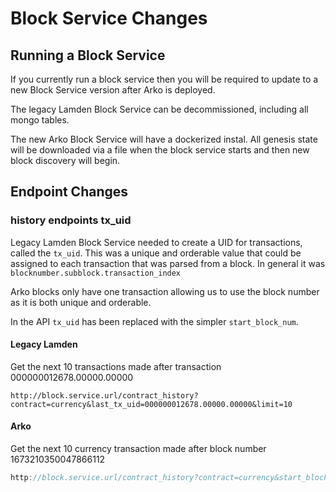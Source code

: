 # Block Service Changes

## Running a Block Service
If you currently run a block service then you will be required to update to a new Block Service version after Arko is deployed.

The legacy Lamden Block Service can be decommissioned, including all mongo tables.

The new Arko Block Service will have a dockerized instal. All genesis state will be downloaded via a file when the block service starts and then new block discovery will begin.


## Endpoint Changes

### history endpoints tx_uid
Legacy Lamden Block Service needed to create a UID for transactions, called the `tx_uid`. This was a unique and orderable value that could be assigned to each transaction that was parsed from a block. In general it was `blocknumber.subblock.transaction_index`

Arko blocks only have one transaction allowing us to use the block number as it is both unique and orderable. 

In the API `tx_uid` has been replaced with the simpler `start_block_num`.

#### Legacy Lamden
Get the next 10 transactions made after transaction 000000012678.00000.00000

```
http://block.service.url/contract_history?contract=currency&last_tx_uid=000000012678.00000.00000&limit=10

```

#### Arko
Get the next 10 currency transaction made after block number 1673210350047866112

```javascript
http://block.service.url/contract_history?contract=currency&start_block_num=1673210350047866112&limit=10

```
